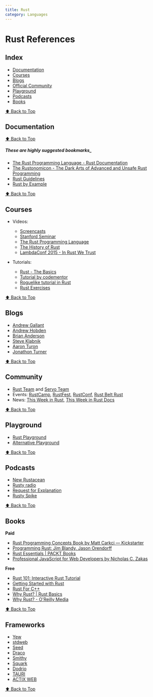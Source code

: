 ```yaml
---
title: Rust
category: Languages
---
```



# Rust References

## Index

- [Documentation](#documentation)
- [Courses](#courses)
- [Blogs](#blogs)
- [Official Community](#community)
- [Playground](#playground)
- [Podcasts](#podcasts)
- [Books](#books)

[⬆ Back to Top](#index)

## Documentation

[⬆ Back to Top](#index)

##### These are highly suggested bookmarks_
- [The Rust Programming Language - Rust Documentation](https://doc.rust-lang.org/book/)
- [The Rustonomicon - The Dark Arts of Advanced and Unsafe Rust Programming](https://doc.rust-lang.org/nightly/nomicon/)
- [Rust Guidelines](http://aturon.github.io/)
- [Rust by Example](http://rustbyexample.com/)


[⬆ Back to Top](#index)

## Courses

- Videos:
  - [Screencasts](https://www.youtube.com/playlist?list=PLTOeCUgrkpMNEHx6j0vCH0cuyAIVZadnc)
  - [Stanford Seminar](https://www.youtube.com/watch?v=O5vzLKg7y-k)
  - [The Rust Programming Language](https://www.youtube.com/watch?v=d1uraoHM8Gg)
  - [The History of Rust](https://www.youtube.com/watch?v=79PSagCD_AY)
  - [LambdaConf 2015 - In Rust We Trust](https://www.youtube.com/watch?v=-dxqbhLIgdMhttp://confreaks.tv/events/rustcamp2015)

- Tutorials:
  - [Rust - The Basics](https://stepic.org/lesson/Rust-The-Basics-9268/step/1)
  - [Tutorial by codementor](https://www.codementor.io/rust/tutorial)
  - [Roguelike tutorial in Rust](https://jaredonline.svbtle.com/roguelike-tutorial-in-rust)
  - [Rust Exercises](http://exercism.io/languages/rust)


[⬆ Back to Top](#index)

## Blogs

- [Andrew Gallant](http://blog.burntsushi.net/)
- [Andrew Hobden](http://hoverbear.org/tag/rust/)
- [Brian Anderson](https://brson.github.io/blog/index.html)
- [Steve Klabnik](http://words.steveklabnik.com/)
- [Aaron Turon](http://aturon.github.io/blog/)
- [Jonathon Turner](http://www.jonathanturner.org/)


[⬆ Back to Top](#index)

## Community

- [Rust Team](http://www.rust-lang.org/team.html) and [Servo Team](https://github.com/orgs/servo/people)
- Events: [RustCamp](http://rustcamp.com/), [RustFest](http://www.rustfest.eu/), [RustConf](http://rustconf.com/), [Rust Belt Rust](http://www.rust-belt-rust.com/)
- News: [This Week in Rust](https://this-week-in-rust.org/), [This Week in Rust Docs](http://guillaumegomez.github.io/this-week-in-rust-docs/)


[⬆ Back to Top](#index)

## Playground

- [Rust Playground](https://play.rust-lang.org)
- [Alternative Playground](http://play.integer32.com/)


[⬆ Back to Top](#index)

## Podcasts

- [New Rustacean](http://www.newrustacean.com)
- [Rusty radio](http://rustyrad.io/)
- [Request for Explanation](https://request-for-explanation.github.io/podcast/)
- [Rusty Spike](https://rusty-spike.blubrry.net/)


[⬆ Back to Top](#index)

## Books

**Paid**

- [Rust Programming Concepts Book by Matt Carkci — Kickstarter](https://www.kickstarter.com/projects/1712125778/rust-programming-concepts-book)
- [Programming Rust: Jim Blandy, Jason Orendorff](http://www.amazon.com/Programming-Rust-Jim-Blandy/dp/1491927283)
- [Rust Essentials | PACKT Books](https://www.packtpub.com/books/content/support/21311)
- [Professional JavaScript for Web Developers by Nicholas C. Zakas](http://www.amazon.com/gp/product/B006PW2URI/)

**Free**

- [Rust 101: Interactive Rust Tutorial](https://www.ralfj.de/projects/rust-101/main.html)
- [Getting Started with Rust](http://aml3.github.io/RustTutorial/html/01.html)
- [Rust For C++](https://ronald-liu.gitbooks.io/rust-for-c-/content/)
- [Why Rust? | Rust Basics](https://dumindu.gitbooks.io/rust-basics/content/why_rust.html)
- [Why Rust? - O'Reilly Media](http://www.oreilly.com/programming/free/why-rust.csp)

[⬆ Back to Top](#index)

## Frameworks
* [Yew](https://yew.rs/)
* [stdweb](https://github.com/koute/stdweb)
* [Seed](https://seed-rs.org/)
* [Draco](https://github.com/utkarshkukreti/draco)
* [Smithy](https://github.com/rbalicki2/smithy)
* [Squark](https://github.com/rail44/squark)
* [Dodrio](https://github.com/fitzgen/dodrio)
* [TAURI](https://github.com/tauri-apps/tauri)
* [ACTIX WEB](https://github.com/actix/actix-web)

[⬆ Back to Top](#index)
